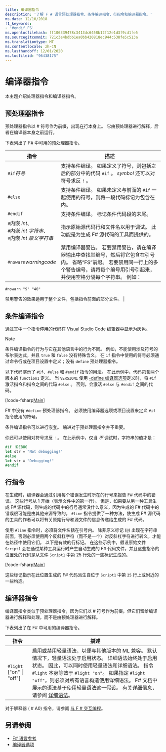 ```yaml
---
title: 编译器指令
description: '了解 F # 语言预处理器指令、条件编译指令、行指令和编译器指令。'
ms.date: 12/10/2018
f1_keywords:
- '#endif_FS'
ms.openlocfilehash: ff106339478c3413dc6458b12f12e1d3f9cd1fe5
ms.sourcegitcommit: 721c3e4bdbb1ea0bb420818ec944c538fe5c513a
ms.translationtype: MT
ms.contentlocale: zh-CN
ms.lasthandoff: 12/01/2020
ms.locfileid: "96438175"
---
```

# <a name="compiler-directives"></a>编译器指令

本主题介绍处理器指令和编译器指令。

## <a name="preprocessor-directives"></a>预处理器指令

预处理器指令以 # 符号作为前缀，出现在行本身上。 它由预处理器进行解释，后者在编译器本身之前运行。

下表列出了 F# 中可用的预处理器指令。

|指令|描述|
|---------|-----------|
|`#if`*符号*|支持条件编译。 如果定义了符号，则包括之后的部分中的代码 `#if` 。 *symbol* 还可以对符号求反 `!` 。|
|`#else`|支持条件编译。 如果未定义与前面的 `#if` 一起使用的符号，则将一段代码标记为包含在内。|
|`#endif`|支持条件编译。 标记条件代码段的末尾。|
|`#`内嵌 *int*、<br/>`#`内嵌 *int* *字符串*、<br/>`#`内嵌 *int* *原义字符串*|指示原始源代码行和文件名以用于调试。 此功能是为生成 F# 源代码的工具而提供的。|
|`#nowarn`*warningcode*|禁用编译器警告。 若要禁用警告，请在编译器输出中查找其编号，然后将它包含在引号内。 省略“FS”前缀。 若要禁用同一行上的多个警告编号，请将每个编号用引号引起来，并使用空格分隔每个字符串。 例如：

`#nowarn "9" "40"`

禁用警告的效果适用于整个文件，包括指令前面的部分文件。 |

## <a name="conditional-compilation-directives"></a>条件编译指令

通过其中一个指令停用的代码在 Visual Studio Code 编辑器中显示为灰色。

> [!NOTE]
> 条件编译指令的行为与它在其他语言中的行为不同。 例如，不能使用涉及符号的布尔表达式，并且 `true` 和 `false` 没有特殊含义。 在 `if` 指令中使用的符号必须通过命令行或在项目设置中定义；没有 `define` 预处理器指令。

以下代码演示了 `#if`、`#else` 和 `#endif` 指令的用法。 在此示例中，代码包含两个版本的 `function1` 定义。 当 `VERSION1` 使用 [-define 编译器选项](./compiler-options.md)定义时，将 `#if` 激活指令和指令之间的代码 `#else` 。 否则，会激活 `#else` 与 `#endif` 之间的代码。

[!code-fsharp[Main](~/samples/snippets/fsharp/lang-ref-2/snippet7301.fs)]

F# 中没有 `#define` 预处理器指令。 必须使用编译器选项或项目设置来定义 `#if` 指令使用的符号。

条件编译指令可以进行嵌套。 缩进对于预处理器指令并不重要。

你还可以使用对符号求反 `!` 。 在此示例中，仅当 _不_ 调试时，字符串的值才是：

```fsharp
#if !DEBUG
let str = "Not debugging!"
#else
let str = "Debugging!"
#endif
```

## <a name="line-directives"></a>行指令

在生成时，编译器会通过引用每个错误发生时所在的行号来报告 F# 代码中的错误。 这些行号从 1 开始（表示文件中的第一行）。 但是，如果要从另一种工具生成 F# 源代码，则生成的代码中的行号通常没什么意义，因为生成的 F# 代码中的错误很可能是由其他来源导致的。 `#line` 指令提供了一种方法，使生成 F# 源代码的工具的作者可以将有关原始行号和源文件的信息传递给生成的 F# 代码。

使用 `#line` 指令时，必须将文件名括在引号内。 除非原义标记 (`@`) 出现在字符串前面，否则必须使用两个反斜杠字符（而不是一个）对反斜杠字符进行转义，才能在路径中使用它们。 以下是有效的行标记。 在这些示例中，假设原始文件 `Script1` 会在通过某种工具运行时产生自动生成的 F# 代码文件，并且这些指令的位置处的代码是从文件 `Script1` 中第 25 行处的一些标记生成的。

[!code-fsharp[Main](~/samples/snippets/fsharp/lang-ref-2/snippet7303.fs)]

这些标记指示在此位置生成的 F# 代码派生自位于 `Script1` 中第 `25` 行上或附近的一些构造。

## <a name="compiler-directives"></a>编译器指令

编译器指令类似于预处理器指令，因为它们以 # 符号作为前缀，但它们留给编译器进行解释和处理，而不是由预处理器进行解释。

下表列出了在 F# 中可用的编译器指令。

|指令|描述|
|---------|-----------|
|`#light` ["on" &#124; "off"]|启用或禁用轻量语法，以便与其他版本的 ML 兼容。 默认情况下，轻量语法处于启用状态。 详细语法始终处于启用状态。 因此，可以同时使用轻量语法和详细语法。 指令 `#light` 本身等效于 `#light "on"`。 如果指定 `#light "off"`，则必须对所有语言构造使用详细语法。 F# 文档中展示的语法基于使用轻量语法这一假设。 有关详细信息，请参阅 [详细语法](verbose-syntax.md)。|

对于解释器 ( # A0) 指令，请参阅 [与 F # 交互编程](../tools/fsharp-interactive/index.md)。

## <a name="see-also"></a>另请参阅

- [F# 语言参考](index.md)
- [编译器选项](compiler-options.md)
